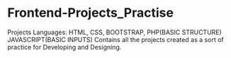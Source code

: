 # Frontend-Projects_Practise
Projects Languages:
HTML,
CSS,
BOOTSTRAP,
PHP(BASIC STRUCTURE)
JAVASCRIPT(BASIC INPUTS)
Contains all the projects created as a sort of practice for Developing and Designing.
